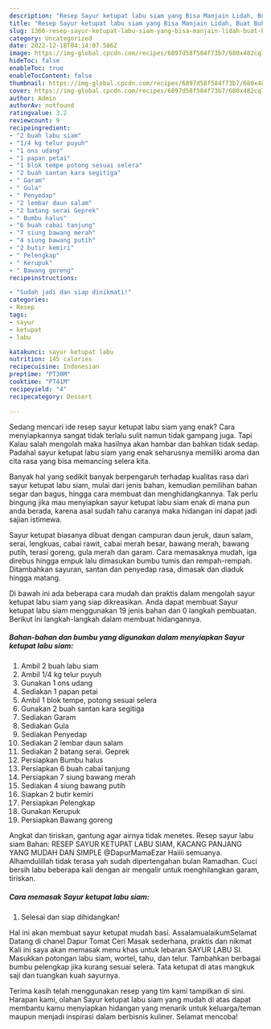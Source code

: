 ```yaml
---
description: "Resep Sayur ketupat labu siam yang Bisa Manjain Lidah, Buat Buka Puasa}"
title: "Resep Sayur ketupat labu siam yang Bisa Manjain Lidah, Buat Buka Puasa}"
slug: 1366-resep-sayur-ketupat-labu-siam-yang-bisa-manjain-lidah-buat-buka-puasa
category: Uncategorized
date: 2022-12-18T04:14:07.586Z
image: https://img-global.cpcdn.com/recipes/6897d58f584f73b7/680x482cq70/sayur-ketupat-labu-siam-foto-resep-utama.jpg
hideToc: false
enableToc: true
enableTocContent: false
thumbnail: https://img-global.cpcdn.com/recipes/6897d58f584f73b7/680x482cq70/sayur-ketupat-labu-siam-foto-resep-utama.jpg
cover: https://img-global.cpcdn.com/recipes/6897d58f584f73b7/680x482cq70/sayur-ketupat-labu-siam-foto-resep-utama.jpg
author: Admin
authorAv: notfound
ratingvalue: 3.2
reviewcount: 9
recipeingredient:
- "2 buah labu siam"
- "1/4 kg telur puyuh"
- "1 ons udang"
- "1 papan petai"
- "1 blok tempe potong sesuai selera"
- "2 buah santan kara segitiga"
- " Garam"
- " Gula"
- " Penyedap"
- "2 lembar daun salam"
- "2 batang serai Geprek"
- " Bumbu halus"
- "6 buah cabai tanjung"
- "7 siung bawang merah"
- "4 siung bawang putih"
- "2 butir kemiri"
- " Pelengkap"
- " Kerupuk"
- " Bawang goreng"
recipeinstructions:

- "Sudah jadi dan siap dinikmati!"
categories:
- Resep
tags:
- sayur
- ketupat
- labu

katakunci: sayur ketupat labu 
nutrition: 145 calories
recipecuisine: Indonesian
preptime: "PT30M"
cooktime: "PT41M"
recipeyield: "4"
recipecategory: Dessert

---
```



Sedang mencari ide resep sayur ketupat labu siam yang enak? Cara menyiapkannya sangat tidak terlalu sulit namun tidak gampang juga. Tapi Kalau salah mengolah maka hasilnya akan hambar dan bahkan tidak sedap. Padahal sayur ketupat labu siam yang enak seharusnya memiliki aroma dan cita rasa yang bisa memancing selera kita.


Banyak hal yang sedikit banyak berpengaruh terhadap kualitas rasa dari sayur ketupat labu siam, mulai dari jenis bahan, kemudian pemilihan bahan segar dan bagus, hingga cara membuat dan menghidangkannya. Tak perlu bingung jika mau menyiapkan sayur ketupat labu siam enak di mana pun anda berada, karena asal sudah tahu caranya maka hidangan ini dapat jadi sajian istimewa.

Sayur ketupat biasanya dibuat dengan campuran daun jeruk, daun salam, serai, lengkuas, cabai rawit, cabai merah besar, bawang merah, bawang putih, terasi goreng, gula merah dan garam. Cara memasaknya mudah, iga direbus hingga empuk lalu dimasukan bumbu tumis dan rempah-rempah. Ditambahkan sayuran, santan dan penyedap rasa, dimasak dan diaduk hingga matang.


Di bawah ini ada beberapa cara mudah dan praktis dalam mengolah sayur ketupat labu siam yang siap dikreasikan. Anda dapat membuat Sayur ketupat labu siam menggunakan 19 jenis bahan dan 0 langkah pembuatan. Berikut ini langkah-langkah dalam membuat hidangannya.

<!--inarticleads1-->

##### Bahan-bahan dan bumbu yang digunakan dalam menyiapkan Sayur ketupat labu siam:

1. Ambil 2 buah labu siam
1. Ambil 1/4 kg telur puyuh
1. Gunakan 1 ons udang
1. Sediakan 1 papan petai
1. Ambil 1 blok tempe, potong sesuai selera
1. Gunakan 2 buah santan kara segitiga
1. Sediakan  Garam
1. Sediakan  Gula
1. Sediakan  Penyedap
1. Sediakan 2 lembar daun salam
1. Sediakan 2 batang serai. Geprek
1. Persiapkan  Bumbu halus
1. Persiapkan 6 buah cabai tanjung
1. Persiapkan 7 siung bawang merah
1. Sediakan 4 siung bawang putih
1. Siapkan 2 butir kemiri
1. Persiapkan  Pelengkap
1. Gunakan  Kerupuk
1. Persiapkan  Bawang goreng


Angkat dan tiriskan, gantung agar airnya tidak menetes. Resep sayur labu siam Bahan: RESEP SAYUR KETUPAT LABU SIAM, KACANG PANJANG YANG MUDAH DAN SIMPLE @DapurMamaEzar Haiiii semuanya. Alhamdulillah tidak terasa yah sudah dipertengahan bulan Ramadhan. Cuci bersih labu beberapa kali dengan air mengalir untuk menghilangkan garam, tiriskan. 

<!--inarticleads2-->

##### Cara memasak Sayur ketupat labu siam:


1. Selesai dan siap dihidangkan!

Hal ini akan membuat sayur ketupat mudah basi. AssalamualaikumSelamat Datang di chanel Dapur Tomat Ceri Masak sederhana, praktis dan nikmat Kali ini saya akan memasak menu khas untuk lebaran SAYUR LABU SI. Masukkan potongan labu siam, wortel, tahu, dan telur. Tambahkan berbagai bumbu pelengkap jika kurang sesuai selera. Tata ketupat di atas mangkuk saji dan tuangkan kuah sayurnya. 

Terima kasih telah menggunakan resep yang tim kami tampilkan di sini. Harapan kami, olahan Sayur ketupat labu siam yang mudah di atas dapat membantu kamu menyiapkan hidangan yang menarik untuk keluarga/teman maupun menjadi inspirasi dalam berbisnis kuliner. Selamat mencoba!
